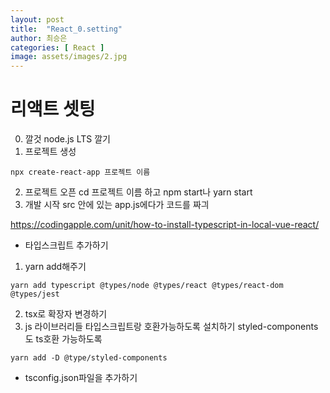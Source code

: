 ```yaml
---
layout: post
title:  "React_0.setting"
author: 최승은
categories: [ React ]
image: assets/images/2.jpg
---
```

# 리액트 셋팅

0. 깔것
node.js LTS 깔기
1. 프로젝트 생성
```
npx create-react-app 프로젝트 이름
```
2. 프로젝트 오픈
cd 프로젝트 이름 하고 npm start나 yarn start
3. 개발 시작
src 안에 있는 app.js에다가 코드를 짜긔

https://codingapple.com/unit/how-to-install-typescript-in-local-vue-react/

* 타입스크립트 추가하기
1) yarn add해주기
```
yarn add typescript @types/node @types/react @types/react-dom @types/jest
```
2) tsx로 확장자 변경하기
3) js 라이브러리들 타입스크립트랑 호환가능하도록 설치하기
styled-components도 ts호환 가능하도록
```
yarn add -D @type/styled-components
```
+ tsconfig.json파일을 추가하기
